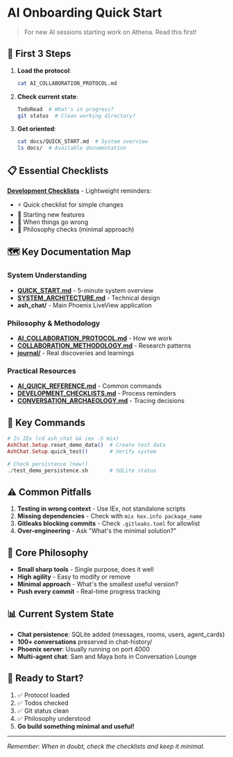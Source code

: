 # AI Onboarding Quick Start

> For new AI sessions starting work on Athena. Read this first!

## 🚀 First 3 Steps

1. **Load the protocol**: 
   ```bash
   cat AI_COLLABORATION_PROTOCOL.md
   ```

2. **Check current state**:
   ```bash
   TodoRead  # What's in progress?
   git status  # Clean working directory?
   ```

3. **Get oriented**:
   ```bash
   cat docs/QUICK_START.md  # System overview
   ls docs/  # Available documentation
   ```

## 📋 Essential Checklists

**[Development Checklists](DEVELOPMENT_CHECKLISTS.md)** - Lightweight reminders:
- ⚡ Quick checklist for simple changes
- 🚀 Starting new features
- 🚨 When things go wrong
- 🎯 Philosophy checks (minimal approach)

## 🗺️ Key Documentation Map

### System Understanding
- **[QUICK_START.md](QUICK_START.md)** - 5-minute system overview
- **[SYSTEM_ARCHITECTURE.md](SYSTEM_ARCHITECTURE.md)** - Technical design
- **ash_chat/** - Main Phoenix LiveView application

### Philosophy & Methodology  
- **[AI_COLLABORATION_PROTOCOL.md](../AI_COLLABORATION_PROTOCOL.md)** - How we work
- **[COLLABORATION_METHODOLOGY.md](COLLABORATION_METHODOLOGY.md)** - Research patterns
- **[journal/](journal/)** - Real discoveries and learnings

### Practical Resources
- **[AI_QUICK_REFERENCE.md](AI_QUICK_REFERENCE.md)** - Common commands
- **[DEVELOPMENT_CHECKLISTS.md](DEVELOPMENT_CHECKLISTS.md)** - Process reminders
- **[CONVERSATION_ARCHAEOLOGY.md](CONVERSATION_ARCHAEOLOGY.md)** - Tracing decisions

## 🔑 Key Commands

```elixir
# In IEx (cd ash_chat && iex -S mix)
AshChat.Setup.reset_demo_data()  # Create test data
AshChat.Setup.quick_test()       # Verify system

# Check persistence (new!)
./test_demo_persistence.sh       # SQLite status
```

## ⚠️ Common Pitfalls

1. **Testing in wrong context** - Use IEx, not standalone scripts
2. **Missing dependencies** - Check with `mix hex.info package_name`
3. **Gitleaks blocking commits** - Check `.gitleaks.toml` for allowlist
4. **Over-engineering** - Ask "What's the minimal solution?"

## 🎯 Core Philosophy

- **Small sharp tools** - Single purpose, does it well
- **High agility** - Easy to modify or remove
- **Minimal approach** - What's the smallest useful version?
- **Push every commit** - Real-time progress tracking

## 📊 Current System State

- **Chat persistence**: SQLite added (messages, rooms, users, agent_cards)
- **100+ conversations** preserved in chat-history/
- **Phoenix server**: Usually running on port 4000
- **Multi-agent chat**: Sam and Maya bots in Conversation Lounge

## 🚦 Ready to Start?

1. ✅ Protocol loaded
2. ✅ Todos checked  
3. ✅ Git status clean
4. ✅ Philosophy understood
5. **Go build something minimal and useful!**

---

*Remember: When in doubt, check the checklists and keep it minimal.*